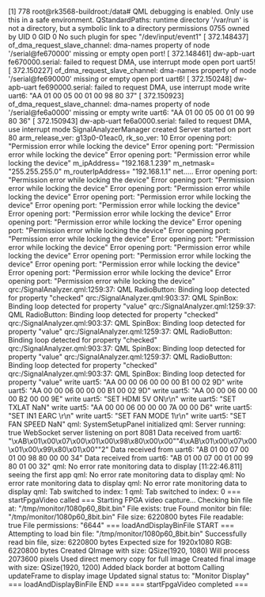 [1] 778
root@rk3568-buildroot:/data# QML debugging is enabled. Only use this in a safe environment.
QStandardPaths: runtime directory '/var/run' is not a directory, but a symbolic link to a directory permissions 0755 owned by UID 0 GID 0
No such plugin for spec "/dev/input/event1"
[  372.148437] of_dma_request_slave_channel: dma-names property of node '/serial@fe670000' missing or empty
open port!
[  372.148461] dw-apb-uart fe670000.serial: failed to request DMA, use interrupt mode
open port uart5!
[  372.150227] of_dma_request_slave_channel: dma-names property of node '/serial@fe690000' missing or empty
open port uart6!
[  372.150248] dw-apb-uart fe690000.serial: failed to request DMA, use interrupt mode
write uart6: "AA 01 00 05 00 01 00 98 80 37"
[  372.150923] of_dma_request_slave_channel: dma-names property of node '/serial@fe6a0000' missing or empty
write uart6: "AA 01 00 05 00 01 00 99 80 36"
[  372.150943] dw-apb-uart fe6a0000.serial: failed to request DMA, use interrupt mode
SignalAnalyzerManager created
Server started on port 80
arm_release_ver: g13p0-01eac0, rk_so_ver: 10
Error opening port: "Permission error while locking the device"
Error opening port: "Permission error while locking the device"
Error opening port: "Permission error while locking the device"
m_ipAddress= "192.168.1.239"
m_netmask= "255.255.255.0"
m_routerIpAddress= "192.168.1.1"
net.....
Error opening port: "Permission error while locking the device"
Error opening port: "Permission error while locking the device"
Error opening port: "Permission error while locking the device"
Error opening port: "Permission error while locking the device"
Error opening port: "Permission error while locking the device"
Error opening port: "Permission error while locking the device"
Error opening port: "Permission error while locking the device"
Error opening port: "Permission error while locking the device"
Error opening port: "Permission error while locking the device"
Error opening port: "Permission error while locking the device"
Error opening port: "Permission error while locking the device"
Error opening port: "Permission error while locking the device"
Error opening port: "Permission error while locking the device"
Error opening port: "Permission error while locking the device"
Error opening port: "Permission error while locking the device"
qrc:/SignalAnalyzer.qml:1259:37: QML RadioButton: Binding loop detected for property "checked"
qrc:/SignalAnalyzer.qml:903:37: QML SpinBox: Binding loop detected for property "value"
qrc:/SignalAnalyzer.qml:1259:37: QML RadioButton: Binding loop detected for property "checked"
qrc:/SignalAnalyzer.qml:903:37: QML SpinBox: Binding loop detected for property "value"
qrc:/SignalAnalyzer.qml:1259:37: QML RadioButton: Binding loop detected for property "checked"
qrc:/SignalAnalyzer.qml:903:37: QML SpinBox: Binding loop detected for property "value"
qrc:/SignalAnalyzer.qml:1259:37: QML RadioButton: Binding loop detected for property "checked"
qrc:/SignalAnalyzer.qml:903:37: QML SpinBox: Binding loop detected for property "value"
write uart5: "AA 00 00 06 00 00 00 B1 00 02 9D"
write uart5: "AA 00 00 06 00 00 00 B1 00 02 9D"
write uart5: "AA 00 00 06 00 00 00 B2 00 00 9E"
write uart5: "SET HDMI 5V ON\r\n"
write uart5: "SET TXLAT NaN"
write uart5: "AA 00 00 06 00 00 00 7A 00 00 D6"
write uart5: "SET IN1 EARC \r\n"
write uart5: "SET FAN MODE 1\r\n"
write uart5: "SET FAN SPEED NaN"
qml: SystemSetupPanel initialized
qml: Server running: true
WebSocket server listening on port 8081
Data received from uart6: "\xAB\x01\x00\x07\x00\x01\x00\x98\x80\x00\x00""4\xAB\x01\x00\x07\x00\x01\x00\x99\x80\x01\x00""2"
Data received from uart6: "AB 01 00 07 00 01 00 98 80 00 00 34"
Data received from uart6: "AB 01 00 07 00 01 00 99 80 01 00 32"
qml: No error rate monitoring data to display
[11:22:46.811] seeing the first app
qml: No error rate monitoring data to display
qml: No error rate monitoring data to display
qml: No error rate monitoring data to display
qml: Tab switched to index: 1
qml: Tab switched to index: 0
=== startFpgaVideo called ===
Starting FPGA video capture...
Checking bin file at: "/tmp/monitor/1080p60_8bit.bin"
File exists: true
Found monitor bin file: "/tmp/monitor/1080p60_8bit.bin"
File size: 6220800 bytes
File readable: true
File permissions: "6644"
=== loadAndDisplayBinFile START ===
Attempting to load bin file: "/tmp/monitor/1080p60_8bit.bin"
Successfully read bin file, size: 6220800 bytes
Expected size for 1920x1080 RGB: 6220800 bytes
Created QImage with size: QSize(1920, 1080)
Will process 2073600 pixels
Used direct memory copy for full image
Created final image with size: QSize(1920, 1200)
Added black border at bottom
Calling updateFrame to display image
Updated signal status to: "Monitor Display"
=== loadAndDisplayBinFile END ===
=== startFpgaVideo completed ===
